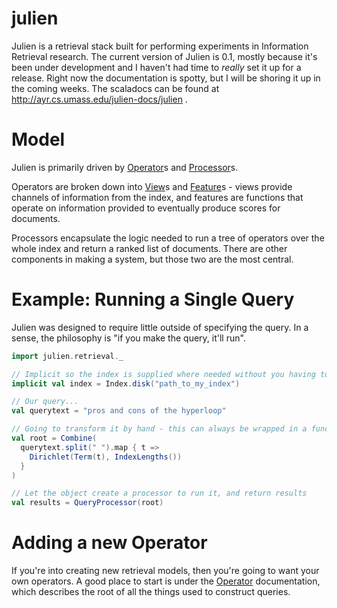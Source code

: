julien
======

Julien is a retrieval stack built for performing experiments in Information Retrieval research.
The current version of Julien is 0.1, mostly because it's been under development and I haven't had
time to *really* set it up for a release. Right now the documentation is spotty, but I will be
shoring it up in the coming weeks. The scaladocs can be found at http://ayr.cs.umass.edu/julien-docs/julien .

# Model

Julien is primarily driven by [Operator](http://ayr.cs.umass.edu/julien-docs/julien/#julien.retrieval.Operator)s
and [Processor](http://ayr.cs.umass.edu/julien-docs/julien/#julien.retrieval.processor.QueryProcessor)s. 

Operators are broken down into [View](http://ayr.cs.umass.edu/julien-docs/julien/#julien.retrieval.View)s and
[Feature](http://ayr.cs.umass.edu/julien-docs/julien/#julien.retrieval.Feature)s - views provide channels of information
from the index, and features are functions that operate on information provided to eventually produce scores for
documents. 

Processors encapsulate the logic needed to run a tree of operators over the whole index and return a ranked list 
of documents. There are other components in making a system, but those two are the most central.

# Example: Running a Single Query

Julien was designed to require little outside of specifying the query. In a sense, the philosophy is
"if you make the query, it'll run". 

```scala
import julien.retrieval._

// Implicit so the index is supplied where needed without you having to fill it in
implicit val index = Index.disk("path_to_my_index")

// Our query...
val querytext = "pros and cons of the hyperloop"

// Going to transform it by hand - this can always be wrapped in a function
val root = Combine(
  querytext.split(" ").map { t => 
    Dirichlet(Term(t), IndexLengths())
  }
)

// Let the object create a processor to run it, and return results
val results = QueryProcessor(root)
```

# Adding a new Operator

If you're into creating new retrieval models, then you're going to want your own operators.
A good place to start is under the [Operator](http://ayr.cs.umass.edu/julien-docs/julien/#julien.retrieval.Operator)
documentation, which describes the root of all the things used to construct queries.
